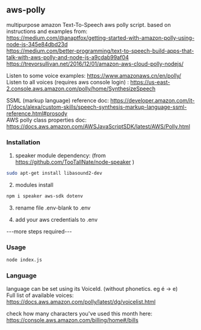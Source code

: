 ## aws-polly
multipurpose amazon Text-To-Speech aws 
polly script. based on instructions and 
examples from:    
https://medium.com/@anaptfox/getting-started-with-amazon-polly-using-node-js-345e84dbd23d    
https://medium.com/better-programming/text-to-speech-build-apps-that-talk-with-aws-polly-and-node-js-a9cdab99af04    
https://trevorsullivan.net/2016/12/01/amazon-aws-cloud-polly-nodejs/   

Listen to some voice examples:
https://www.amazonaws.cn/en/polly/   
Listen to all voices (requires aws console login) :
https://us-east-2.console.aws.amazon.com/polly/home/SynthesizeSpeech   

SSML (markup language) reference doc:
https://developer.amazon.com/it-IT/docs/alexa/custom-skills/speech-synthesis-markup-language-ssml-reference.html#prosody   
AWS polly class properties doc:
https://docs.aws.amazon.com/AWSJavaScriptSDK/latest/AWS/Polly.html   


### Installation
1) speaker module dependency: 
(from https://github.com/TooTallNate/node-speaker ) 
```bash 
sudo apt-get install libasound2-dev 
``` 
2) modules install
```bash 
npm i speaker aws-sdk dotenv 
``` 
3) rename file .env-blank to .env 

4) add your aws credentials to .env

---more steps required---

### Usage
```bash
node index.js 
```

### Language
language can be set using its VoiceId. (without phonetics. eg é -> e)  
Full list of available voices:
https://docs.aws.amazon.com/polly/latest/dg/voicelist.html  

check how many characters you've used this month here:
https://console.aws.amazon.com/billing/home#/bills
